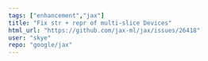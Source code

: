 ```yaml
---
tags: ["enhancement","jax"]
title: "Fix str + repr of multi-slice Devices"
html_url: "https://github.com/jax-ml/jax/issues/26418"
user: "skye"
repo: "google/jax"
---
```



